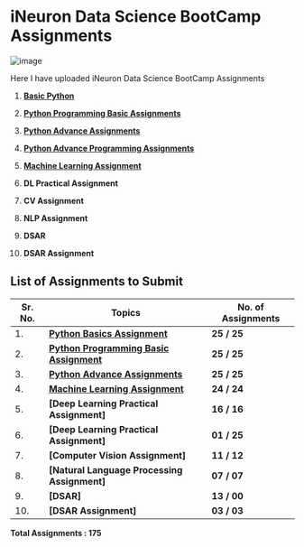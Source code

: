 # iNeuron Data Science BootCamp Assignments

![image](https://user-images.githubusercontent.com/57321948/196933065-4b16c235-f3b9-4391-9cfe-4affcec87c35.png)

Here I have uploaded iNeuron Data Science BootCamp Assignments

1. [**Basic Python**](https://github.com/MohammadWasiq0786/iNeuron-Full-Stack-Data-Science-BootCamp-Assignments/tree/main/1.%20Basic%20Python)

2. [**Python Programming Basic Assignments**](https://github.com/MohammadWasiq0786/iNeuron-Full-Stack-Data-Science-BootCamp-Assignments/tree/main/2.%20Python%20Programming%20Basic%20Assignment)

3. [**Python Advance Assignments**](https://github.com/MohammadWasiq0786/iNeuron-Full-Stack-Data-Science-BootCamp-Assignments/tree/main/3.%20Python%20Advance%20Assignment)

4. [**Python Advance Programming Assignments**](https://github.com/MohammadWasiq0786/iNeuron-Full-Stack-Data-Science-BootCamp-Assignments/tree/main/3.2%20Python%20Advance%20Programming%20Assignment)

5. [**Machine Learning Assignment**](https://github.com/MohammadWasiq0786/iNeuron-Full-Stack-Data-Science-BootCamp-Assignments/tree/main/4.%20Machine%20Learning%20Assignment)

6. **DL Practical Assignment** 

7. **CV Assignment**          

8. **NLP Assignment**                   

9. **DSAR**                              

10. **DSAR Assignment**

## List of Assignments to Submit

| **Sr. No.** | **Topics**                                                                  | **No. of Assignments**      |
|-------------|-----------------------------------------------------------------------------|-----------------------------|
| 1\.         | **[Python Basics Assignment](https://github.com/MohammadWasiq0786/iNeuron-Full-Stack-Data-Science-BootCamp-Assignments/tree/main/1.%20Basic%20Python)**                                                | **25 / 25**                 |
| 2\.         | **[Python Programming Basic Assignment](https://github.com/MohammadWasiq0786/iNeuron-Full-Stack-Data-Science-BootCamp-Assignments/tree/main/2.%20Python%20Programming%20Basic%20Assignment)**                     | **25 / 25**                 |
| 3\.         | **[Python Advance Assignments](https://github.com/MohammadWasiq0786/iNeuron-Full-Stack-Data-Science-BootCamp-Assignments/tree/main/3.%20Python%20Advance%20Assignment)**                                 | **25 / 25**                 |
| 4\.         | **[Machine Learning Assignment](https://github.com/MohammadWasiq0786/iNeuron-Full-Stack-Data-Science-BootCamp-Assignments/tree/main/4.%20Machine%20Learning%20Assignment)**                               | **24 / 24**                 |
| 5\.         | **[Deep Learning Practical Assignment]**                                    | **16 / 16**                 |
| 6\.         | **[Deep Learning Practical Assignment]**                                    | **01 / 25**                 |
| 7\.         | **[Computer Vision Assignment]**                                            | **11 / 12**                 |
| 8\.         | **[Natural Language Processing Assignment]**                                | **07 / 07**                 |
| 9\.         | **[DSAR]**                                                                  | **13 / 00**                 |
| 10\.        | **[DSAR Assignment]**                                                       | **03 / 03**                 |

**Total Assignments : 175** 
